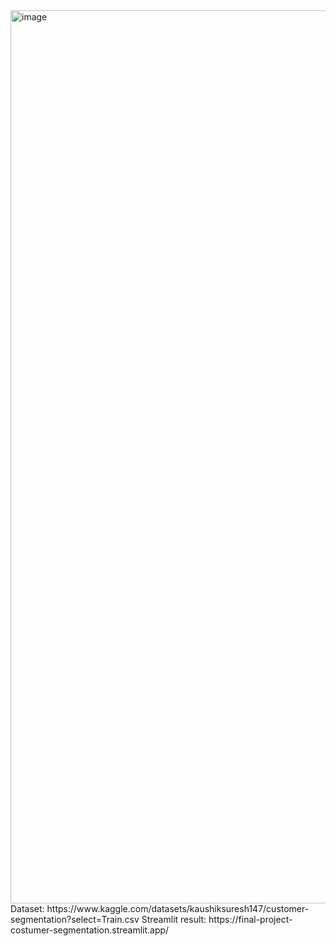 <img width="1429" alt="image" src="https://github.com/user-attachments/assets/3817b04e-989a-4aee-a885-6e139f923a3c">
Dataset: https://www.kaggle.com/datasets/kaushiksuresh147/customer-segmentation?select=Train.csv
Streamlit result: https://final-project-costumer-segmentation.streamlit.app/
